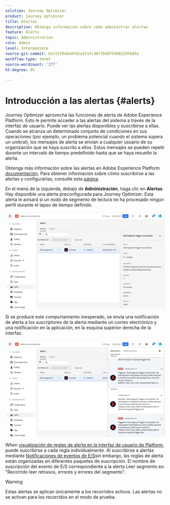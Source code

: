 ```yaml
---
solution: Journey Optimizer
product: journey optimizer
title: Alertas
description: Obtenga información sobre cómo administrar alertas
feature: Alerts
topic: Administration
role: Admin
level: Intermediate
source-git-commit: 63c52f04da9fd1a5fafc36ffb5079380229f885e
workflow-type: tm+mt
source-wordcount: '277'
ht-degree: 6%

---
```


# Introducción a las alertas {#alerts}

Journey Optimizer aprovecha las funciones de alerta de Adobe Experience Platform. Esto le permite acceder a las alertas del sistema a través de la interfaz de usuario. Puede ver las alertas disponibles y suscribirse a ellas. Cuando se alcanza un determinado conjunto de condiciones en sus operaciones (por ejemplo, un problema potencial cuando el sistema supera un umbral), los mensajes de alerta se envían a cualquier usuario de su organización que se haya suscrito a ellos. Estos mensajes se pueden repetir durante un intervalo de tiempo predefinido hasta que se haya resuelto la alerta.

Obtenga más información sobre las alertas en Adobe Experience Platform [documentación](https://experienceleague.adobe.com/docs/experience-platform/observability/alerts/overview.html?lang=es).
Para obtener información sobre cómo suscribirse a las alertas y configurarlas, consulte esta [página](https://experienceleague.adobe.com/docs/experience-platform/observability/alerts/ui.html).

En el menú de la izquierda, debajo de **Administración**, haga clic en **Alertas**. Hay disponible una alerta preconfigurada para Journey Optimizer. Esta alerta le avisará si un nodo de segmento de lectura no ha procesado ningún perfil durante el lapso de tiempo definido.

![](assets/alerts1.png)

Si se produce este comportamiento inesperado, se envía una notificación de alerta a los suscriptores de la alerta mediante un correo electrónico y una notificación en la aplicación, en la esquina superior derecha de la interfaz.

![](assets/alerts2.png)

When [visualización de reglas de alerta en la interfaz de usuario de Platform](https://experienceleague.adobe.com/docs/experience-platform/observability/alerts/ui.html), puede suscribirse a cada regla individualmente. Al suscribirse a alertas mediante [Notificaciones de eventos de E/S](https://experienceleague.adobe.com/docs/experience-platform/observability/alerts/subscribe.html)sin embargo, las reglas de alerta están organizadas en diferentes paquetes de suscripción. El nombre de suscripción del evento de E/S correspondiente a la alerta Leer segmento es: &quot;Recorrido leer retrasos, errores y errores del segmento&quot;.

>[!WARNING]
>
>Estas alertas se aplican únicamente a los recorridos activos. Las alertas no se activan para los recorridos en el modo de prueba.